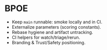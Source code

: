 # BPOE

- Keep `main` runnable: smoke locally and in CI.
- Externalize parameters (scoring constants).
- Rebase hygiene and artifact untracking.
- CI helpers for watch/triage/rerun.
- Branding & Trust/Safety positioning.
